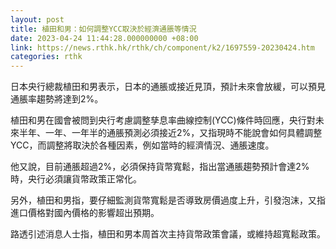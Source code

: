 ```yaml
---
layout: post
title: 植田和男：如何調整YCC取決於經濟通脹等情況
date: 2023-04-24 11:44:28.000000000 +08:00
link: https://news.rthk.hk/rthk/ch/component/k2/1697559-20230424.htm
categories: rthk
---
```


日本央行總裁植田和男表示，日本的通脹或接近見頂，預計未來會放緩，可以預見通脹率趨勢將達到2%。

植田和男在國會被問到央行考慮調整孳息率曲線控制(YCC)條件時回應，央行對未來半年、一年、一年半的通脹預測必須接近2%，又指現時不能說會如何具體調整YCC，而調整將取決於各種因素，例如當時的經濟情況、通脹速度。

他又說，目前通脹超過2%，必須保持貨幣寬鬆，指出當通脹趨勢預計會達2%時，央行必須讓貨幣政策正常化。

另外，植田和男指，要仔細監測貨幣寬鬆是否導致房價過度上升，引發泡沫，又指進口價格對國內價格的影響超出預期。

路透引述消息人士指，植田和男本周首次主持貨幣政策會議，或維持超寬鬆政策。
